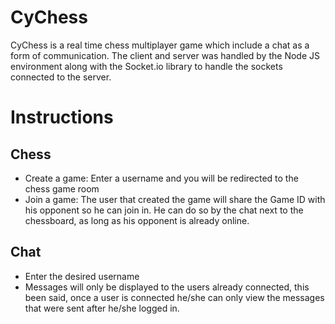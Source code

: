 # CyChess
CyChess is a real time chess multiplayer game which include a chat as a form of communication.
The client and server was handled by the Node JS environment along with the Socket.io library to
handle the sockets connected to the server.

# Instructions

## Chess
  - Create a game: Enter a username and you will be redirected to the chess game room
  - Join a game: The user that created the game will share the Game ID with his opponent
    so he can join in. He can do so by the chat next to the chessboard, as long as his
    opponent is already online.


## Chat
  - Enter the desired username
  - Messages will only be displayed to the users already connected, this been said,
    once a user is connected he/she can only view the messages that were sent after
    he/she logged in.
